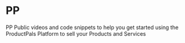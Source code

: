 # PP
PP Public videos and code snippets to help you get started using the ProductPals Platform to sell your Products and Services
